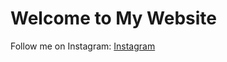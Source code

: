 <!DOCTYPE html>
<html lang="en">
<head>
    <meta charset="UTF-8">
    <meta name="viewport" content="width=device-width, initial-scale=1.0">
    <title>My Website remaja </title>
</head>
<body>
    <h1>Welcome to My Website</h1>
    <p>Follow me on Instagram: 
        <a href="https://www.instagram.com/username" target="_blank">Instagram</a>
    </p>
</body>
</html>

